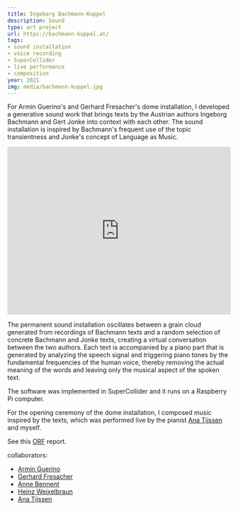 ```yaml
---
title: Ingeborg Bachmann-Kuppel
description: Sound
type: art project
url: https://bachmann-kuppel.at/
tags:
- sound installation
- voice recording
- SuperCollider
- live performance
- composition
year: 2021
img: media/bachmann-kuppel.jpg
---
```


For Armin Guerino's and Gerhard Fresacher's dome installation, I developed a generative sound work that brings texts by the Austrian authors Ingeborg Bachmann and Gert Jonke into context with each other. The sound installation is inspired by Bachmann's frequent use of the topic transientness and Jonke's concept of Language as Music.

<div style="padding:75% 0 0 0;position:relative;"><iframe src="https://player.vimeo.com/video/608485662?h=7ec8e342be&amp;badge=0&amp;autopause=0&amp;player_id=0&amp;app_id=58479" frameborder="0" allow="autoplay; fullscreen; picture-in-picture" allowfullscreen style="position:absolute;top:0;left:0;width:100%;height:100%;" title="Ingeborg Bachmann-Kuppel"></iframe></div><script src="https://player.vimeo.com/api/player.js"></script>

The permanent sound installation oscillates between a grain cloud generated from recordings of Bachmann texts and a random selection of concrete Bachmann and Jonke texts, creating a virtual conversation between the two authors. Each text is accompanied by a piano part that is generated by analyzing the speech signal and triggering piano tones by the fundamental frequencies of the human voice, thereby removing the actual meaning of the words and leaving only the musical aspect of the spoken text.

The software was implemented in SuperCollider and it runs on a Raspberry Pi computer.

For the opening ceremony of the dome installation, I composed music inspired by the texts, which was performed live by the pianist [Ana Tijssen](https://www.anatijssen.at/) and myself.

<!-- <iframe width="100%" height="166" scrolling="no" frameborder="no" allow="autoplay" src="https://w.soundcloud.com/player/?url=https%3A//api.soundcloud.com/tracks/1127331472%3Fsecret_token%3Ds-6p87St1f59P&color=%23ff5500&auto_play=false&hide_related=false&show_comments=true&show_user=true&show_reposts=false&show_teaser=true"></iframe><div style="font-size: 10px; color: #cccccc;line-break: anywhere;word-break: normal;overflow: hidden;white-space: nowrap;text-overflow: ellipsis; font-family: Interstate,Lucida Grande,Lucida Sans Unicode,Lucida Sans,Garuda,Verdana,Tahoma,sans-serif;font-weight: 100;"><a href="https://soundcloud.com/martin-alley" title="Martin Alley" target="_blank" style="color: #cccccc; text-decoration: none;">Martin Alley</a> · <a href="https://soundcloud.com/martin-alley/dorfplatz/s-6p87St1f59P" title="Dorfplatz" target="_blank" style="color: #cccccc; text-decoration: none;">Dorfplatz</a></div>

<iframe width="100%" height="166" scrolling="no" frameborder="no" allow="autoplay" src="https://w.soundcloud.com/player/?url=https%3A//api.soundcloud.com/tracks/1127332915%3Fsecret_token%3Ds-mJu6cLyCIca&color=%23ff5500&auto_play=false&hide_related=false&show_comments=true&show_user=true&show_reposts=false&show_teaser=true"></iframe><div style="font-size: 10px; color: #cccccc;line-break: anywhere;word-break: normal;overflow: hidden;white-space: nowrap;text-overflow: ellipsis; font-family: Interstate,Lucida Grande,Lucida Sans Unicode,Lucida Sans,Garuda,Verdana,Tahoma,sans-serif;font-weight: 100;"><a href="https://soundcloud.com/martin-alley" title="Martin Alley" target="_blank" style="color: #cccccc; text-decoration: none;">Martin Alley</a> · <a href="https://soundcloud.com/martin-alley/ohne-sorge/s-mJu6cLyCIca" title="Ohne Sorge" target="_blank" style="color: #cccccc; text-decoration: none;">Ohne Sorge</a></div>

<iframe width="100%" height="166" scrolling="no" frameborder="no" allow="autoplay" src="https://w.soundcloud.com/player/?url=https%3A//api.soundcloud.com/tracks/1127305951%3Fsecret_token%3Ds-4LDznWOGXDp&color=%23ff5500&auto_play=false&hide_related=false&show_comments=true&show_user=true&show_reposts=false&show_teaser=true"></iframe><div style="font-size: 10px; color: #cccccc;line-break: anywhere;word-break: normal;overflow: hidden;white-space: nowrap;text-overflow: ellipsis; font-family: Interstate,Lucida Grande,Lucida Sans Unicode,Lucida Sans,Garuda,Verdana,Tahoma,sans-serif;font-weight: 100;"><a href="https://soundcloud.com/martin-alley" title="Martin Alley" target="_blank" style="color: #cccccc; text-decoration: none;">Martin Alley</a> · <a href="https://soundcloud.com/martin-alley/endlich/s-4LDznWOGXDp" title="Endlich" target="_blank" style="color: #cccccc; text-decoration: none;">Endlich</a></div> -->


See this [ORF](https://kaernten.orf.at/stories/3121955/?fbclid=IwAR1ftTySgrCQUJ_d4ib7a1xWQSYSDk1nrFuLx05ddt0QlSgKn0wpzD_Kubg) report.

collaborators:
- [Armin Guerino](http://www.guerino.at/)
- [Gerhard Fresacher](https://www.gerhardfresacher.com/)
- [Anne Bennent](https://de.wikipedia.org/wiki/Anne_Bennent)
- [Heinz Weixelbraun](https://www.imdb.com/name/nm0919406/)
- [Ana Tijssen](https://www.anatijssen.at/)